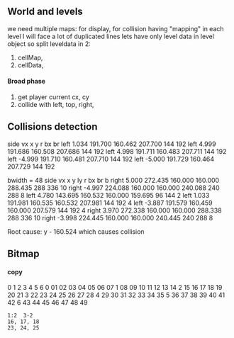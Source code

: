 ## World and levels
we need multiple maps: for display, for collision
having "mapping" in each level I will face a lot of duplicated lines
lets have only level data in level object
so split leveldata in 2:
1. cellMap,
2. cellData,

#### Broad phase
1. get player current cx, cy
2. collide with left, top, right, 


## Collisions detection
side  vx    x       y       r       bx  br
left  1.034 191.700 160.462 207.700 144 192
left  4.999 191.686 160.508 207.686 144 192
left  4.998 191.711 160.483 207.711 144 192
left -4.999 191.710 160.481 207.710 144 192
left -5.000 191.729 160.464 207.729 144 192

bwidth = 48
side   vx    x       y       ly      r       bx  br  b
right  5.000 272.435 160.000 160.000 288.435 288 336 10
right -4.997 224.088 160.000 160.000 240.088 240 288 8
 left  4.780 143.695 160.532 160.000 159.695 96  144 2
 left  1.033 191.981 160.535 160.532 207.981 144 192 4
 left -3.887 191.579 160.459 160.000 207.579 144 192 4
right  3.970 272.338 160.000 160.000 288.338 288 336 10
right -3.998 224.445 160.000 160.000 240.445 240 288 8

Root cause:
y - 160.524
which causes collision

## Bitmap

#### copy
   0  1  2  3  4  5  6
0  01 02 03 04 05 06 07
1  08 09 10 11 12 13 14
2  15 16 17 18 19 20 21
3  22 23 24 25 26 27 28
4  29 30 31 32 33 34 35
5  36 37 38 39 40 41 42
6  43 44 45 46 47 48 49

    1:2  3-2
    16, 17, 18
    23, 24, 25
